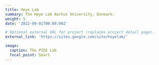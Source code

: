 ```yaml
---
title: Høye Lab
summary: The Høye Lab Aarhus University, Denmark.
weight: 5
date: '2022-09-01T00:00:00Z'

# Optional external URL for project (replaces project detail page).
external_link: 'https://sites.google.com/site/hoyelab/'

image:
  caption: The PIEE Lab
  focal_point: Smart
---
```

